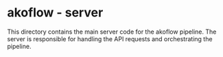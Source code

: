# akoflow - server
This directory contains the main server code for the akoflow pipeline. The server is responsible for handling the API requests and orchestrating the pipeline.
